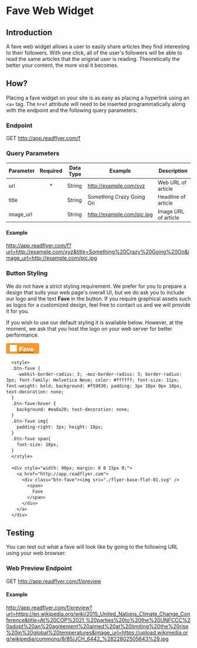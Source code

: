 # Fave Web Widget
## Introduction
A fave web widget allows a user to easily share articles they find interesting to their followers. With one click, all of the user's followers will be able to read the same articles that the original user is reading. Theoretically the better your content, the more viral it becomes.

## How?
Placing a fave widget on your site is as easy as placing a hyperlink using an `<a>` tag. The `href` attribute will need to be inserted programmatically along with the endpoint and the following query parameters:

### Endpoint
GET http://app.readflyer.com/f

### Query Parameters

| Parameter | Required | Data Type | Example                    | Description          |
|-----------|:--------:|-----------|----------------------------|----------------------|
| url       | *        | String    | http://example.com/xyz     | Web URL of article   |
| title     |          | String    | Something Crazy Going On   | Headline of article  |
| image_url |          | String    | http://example.com/pic.jpg | Image URL of article |

#### Example

http://app.readflyer.com/f?url=http://example.com/xyz&title=Something%20Crazy%20Going%20On&image_url=http://example.com/pic.jpg

### Button Styling
We do not have a strict styling requirement. We prefer for you to prepare a design that suits your web page's overall UI, but we do ask you to include our logo and the text **Fave** in the button. If you require graphical assets such as logos for a customized design, feel free to contact us and we will provide it for you.

If you wish to use our default styling it is available below. However, at the moment, we ask that you host the logo on your web server for better performance.

<div style="width: 90px; margin: 0 0 15px 0;">
<style>
.btn-fave {
  -webkit-border-radius: 3; -moz-border-radius: 3; border-radius: 3px; font-family: Helvetica Neue; color: #ffffff; font-size: 11px; font-weight: bold; background: #f59930; padding: 3px 10px 0px 10px; text-decoration: none;
}
.btn-fave:hover {
  background: #ea8a20; text-decoration: none;
}
.btn-fave img{
  padding-right: 3px; height: 18px;
}
.btn-fave span{
  font-size: 18px;
}
</style>
  <a href="http://app.readflyer.com">
    <div class="btn-fave"><img src="./flyer-base-flat-01.svg" />
      <span>
        Fave
      </span>
    </div>
  </a>
</div>

```
  <style>
  .btn-fave {
    -webkit-border-radius: 3; -moz-border-radius: 3; border-radius: 3px; font-family: Helvetica Neue; color: #ffffff; font-size: 11px; font-weight: bold; background: #f59930; padding: 3px 10px 0px 10px; text-decoration: none;
  }
  .btn-fave:hover {
    background: #ea8a20; text-decoration: none;
  }
  .btn-fave img{
    padding-right: 3px; height: 18px;
  }
  .btn-fave span{
    font-size: 18px;
  }
  </style>
  
  <div style="width: 90px; margin: 0 0 15px 0;">
    <a href="http://app.readflyer.com">
      <div class="btn-fave"><img src="./flyer-base-flat-01.svg" />
        <span>
          Fave
        </span>
      </div>
    </a>
  </div>
```

## Testing
You can test out what a fave will look like by going to the following URL using your web browser:
### Web Preview Endpoint
GET http://app.readflyer.com/f/preview

#### Example
<http://app.readflyer.com/f/preview?url=https://en.wikipedia.org/wiki/2015_United_Nations_Climate_Change_Conference&title=At%20COP%2021,%20parties%20to%20the%20UNFCCC%20adopt%20an%20agreement%20aimed%20at%20limiting%20the%20rise%20in%20global%20temperatures&image_url=https://upload.wikimedia.org/wikipedia/commons/8/85/JCH_6442_%2822802505643%29.jpg>